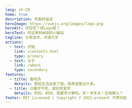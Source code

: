 ```yaml
---
lang: zh-CN
home: true
description: 页面的描述
heroImage: https://vuejs.org/images/logo.png
heroAlt: 哎哎哎？我Logo呢？
heroText: 欢迎来到WGB的小破站
tagline: 分享技术，开源万岁
actions:
  - text: 开始
    link: /contents.html
    type: primary
  - text: 关于
    link: /about
    type: secondary
features:
  - title: 毒鸡汤
    details: 假如生活出卖了我，我希望是论斤卖。
  - title: 只要学不死，就往死里学
    details: 妈妈、妈妈，我要学计算机。学！学多点！全栈够么？
footer: MIT Licensed | Copyright © 2021-present 不霁何虹
---
```


